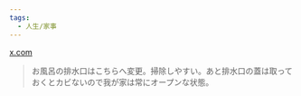 ```yaml
---
tags:
  - 人生/家事
---
```

[x.com](https://x.com/Dongri_mom/status/1884743148704063607)
>お風呂の排水口はこちらへ変更。掃除しやすい。あと排水口の蓋は取っておくとカビないので我が家は常にオープンな状態。

